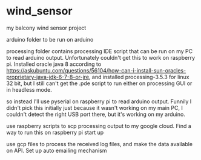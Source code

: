 # wind_sensor
my balcony wind sensor project

arduino folder to be run on arduino

processing folder contains processing IDE script that can be run on my PC to read arduino output. Unfortunately couldn't get this to work on raspberry pi. Installed oracle java 8 according to https://askubuntu.com/questions/56104/how-can-i-install-sun-oracles-proprietary-java-jdk-6-7-8-or-jre, and installed processing-3.5.3 for linux 32 bit, but I still can't get the .pde script to run either on processing GUI or in headless mode.

so instead I'll use pyserial on raspberry pi to read arduino output. Funnily I didn't pick this initially just because it wasn't working on my main PC, I couldn't detect the right USB port there, but it's working on my arduino.

use raspberry scripts to scp processing output to my google cloud. Find a way to run this on raspberry pi start up

use gcp files to process the received log files, and make the data available on API. Set up auto emailing mechanism

